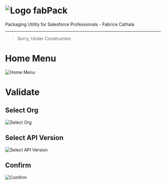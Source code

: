 # ![Logo](https://user-images.githubusercontent.com/349381/60662504-7a6e4800-9e54-11e9-9086-0685b6b4edbd.png) fabPack

Packaging Utility for Salesforce Professionals - Fabrice Cathala

---

> Sorry, Under Construction

# Home Menu

![Home Menu](https://user-images.githubusercontent.com/349381/60662947-b5bd4680-9e55-11e9-868d-49a3ee0670ef.png)

# Validate

## Select Org

![Select Org](https://user-images.githubusercontent.com/349381/60663165-5c094c00-9e56-11e9-8ebc-48ca059c2775.png)

## Select API Version

![Select API Version](https://user-images.githubusercontent.com/349381/60663172-60356980-9e56-11e9-963a-b2fb4c3347c5.png)

## Confirm

![Confirm](https://user-images.githubusercontent.com/349381/60663175-64fa1d80-9e56-11e9-8be4-446101f9fd11.png)